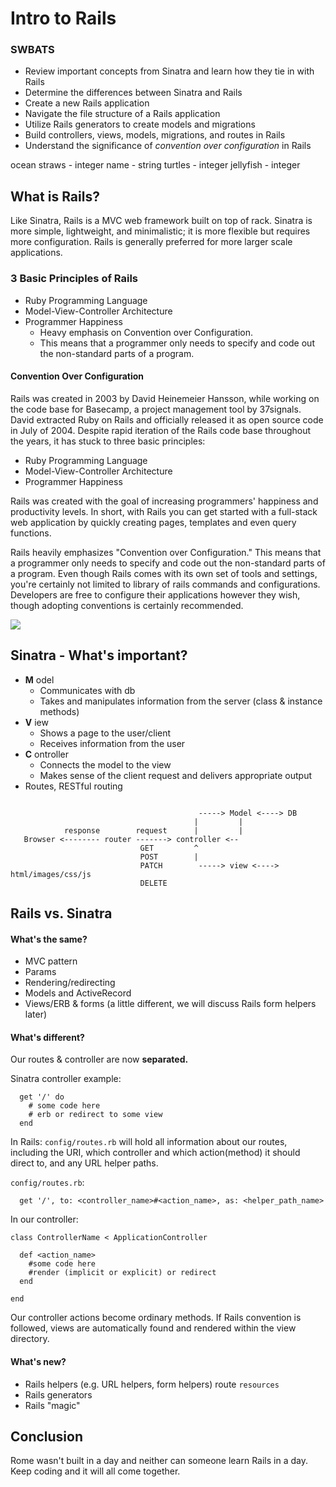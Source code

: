 # Intro to Rails

### SWBATS
* Review important concepts from Sinatra and learn how they tie in with Rails
* Determine the differences between Sinatra and Rails
* Create a new Rails application
* Navigate the file structure of a Rails application
* Utilize Rails generators to create models and migrations
* Build controllers, views, models, migrations, and routes in Rails
* Understand the significance of *convention over configuration* in Rails

ocean
  straws - integer
  name - string
  turtles - integer
  jellyfish - integer

## What is Rails?

Like Sinatra, Rails is a MVC web framework built on top of rack. Sinatra is more simple, lightweight, and minimalistic; it is more flexible but requires more configuration. Rails is generally preferred for more larger scale applications.

### 3 Basic Principles of Rails

* Ruby Programming Language
* Model-View-Controller Architecture
* Programmer Happiness
  * Heavy emphasis on Convention over Configuration.
  * This means that a programmer only needs to specify and code out the non-standard parts of a program.

#### Convention Over Configuration

Rails was created in 2003 by David Heinemeier Hansson, while working on the code base for Basecamp, a project management tool by 37signals. David extracted Ruby on Rails and officially released it as open source code in July of 2004. Despite rapid iteration of the Rails code base throughout the years, it has stuck to three basic principles:

* Ruby Programming Language
* Model-View-Controller Architecture
* Programmer Happiness

Rails was created with the goal of increasing programmers' happiness and productivity levels. In short, with Rails you can get started with a full-stack web application by quickly creating pages, templates and even query functions.

Rails heavily emphasizes "Convention over Configuration." This means that a programmer only needs to specify and code out the non-standard parts of a program. Even though Rails comes with its own set of tools and settings, you're certainly not limited to library of rails commands and configurations. Developers are free to configure their applications however they wish, though adopting conventions is certainly recommended.

![](https://s3-us-west-2.amazonaws.com/student-resources/uploads/lecture/Screen+Shot+2017-06-09+at+10.04.20+AM.png)

## Sinatra - What's important?

* **M** odel
  * Communicates with db
  * Takes and manipulates information from the server (class & instance methods)
* **V** iew
  * Shows a page to the user/client
  * Receives information from the user
* **C** ontroller
  * Connects the model to the view
  * Makes sense of the client request and delivers appropriate output
* Routes, RESTful routing

```

                                          -----> Model <----> DB
                                         |         |
            response        request      |         |
   Browser <-------- router -------> controller <--
                             GET         ^
                             POST        |
                             PATCH        -----> view <----> html/images/css/js
                             DELETE
```

## Rails vs. Sinatra

#### What's the same?
* MVC pattern
* Params
* Rendering/redirecting
* Models and ActiveRecord
* Views/ERB & forms (a little different, we will discuss Rails form helpers later)

#### What's different?
Our routes & controller are now **separated.**

Sinatra controller example:

```
  get '/' do
    # some code here
    # erb or redirect to some view
  end
```

In Rails:
`config/routes.rb` will hold all information about our routes, including the URI, which controller and which action(method) it should direct to, and any URL helper paths.

`config/routes.rb`:

```
  get '/', to: <controller_name>#<action_name>, as: <helper_path_name>
```

In our controller:

```
class ControllerName < ApplicationController

  def <action_name>
    #some code here
    #render (implicit or explicit) or redirect
  end

end
```

Our controller actions become ordinary methods. If Rails convention is followed, views are automatically found and rendered within the view directory.

#### What's new?
* Rails helpers (e.g. URL helpers, form helpers) route `resources`
* Rails generators
* Rails "magic"

## Conclusion

Rome wasn't built in a day and neither can someone learn Rails in a day. Keep coding and it will all come together.
